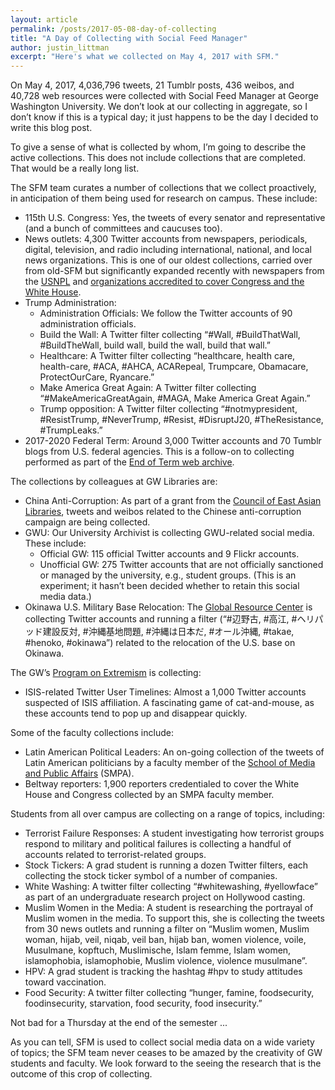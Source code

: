```yaml
---
layout: article
permalink: /posts/2017-05-08-day-of-collecting
title: "A Day of Collecting with Social Feed Manager"
author: justin_littman 
excerpt: "Here's what we collected on May 4, 2017 with SFM."
---
```


On May 4, 2017, 4,036,796 tweets, 21 Tumblr posts, 436 weibos, and 40,728 web resources were collected with Social Feed Manager at George Washington University. We don’t look at our collecting in aggregate, so I don’t know if this is a typical day; it just happens to be the day I decided to write this blog post.

To give a sense of what is collected by whom, I’m going to describe the active collections. 
This does not include collections that are completed. That would be a really long list.

The SFM team curates a number of collections that we collect proactively, in anticipation of them being used for research on campus. These include:
* 115th U.S. Congress: Yes, the tweets of every senator and representative (and a bunch of committees and caucuses too).
* News outlets: 4,300 Twitter accounts from newspapers, periodicals, digital, television, and radio including international, national, and local news organizations. This is one of our oldest collections, carried over from old-SFM but significantly expanded recently with newspapers from the [USNPL](http://www.usnpl.com/) and [organizations accredited to cover Congress and the White House](https://www.dailypress.senate.gov/).
* Trump Administration:
  * Administration Officials: We follow the Twitter accounts of 90 administration officials.
  * Build the Wall: A Twitter filter collecting “#Wall, #BuildThatWall, #BuildTheWall, build wall, build the wall, build that wall.”
  * Healthcare: A Twitter filter collecting “healthcare, health care, health-care, #ACA, #AHCA, ACARepeal, Trumpcare, Obamacare, ProtectOurCare, Ryancare.”
  * Make America Great Again: A Twitter filter collecting “#MakeAmericaGreatAgain, #MAGA, Make America Great Again.”
  * Trump opposition: A Twitter filter collecting “#notmypresident, #ResistTrump, #NeverTrump, #Resist, #DisruptJ20, #TheResistance, #TrumpLeaks.”
* 2017-2020 Federal Term: Around 3,000 Twitter accounts and 70 Tumblr blogs from U.S. federal agencies. This is a follow-on to collecting performed as part of the [End of Term web archive](http://eotarchive.cdlib.org/).

The collections by colleagues at GW Libraries are:
* China Anti-Corruption: As part of a grant from the [Council of East Asian Libraries](http://eastasianlib.org/), tweets and weibos related to the Chinese anti-corruption campaign are being collected.
* GWU: Our University Archivist is collecting GWU-related social media. These include:
  * Official GW: 115 official Twitter accounts and 9 Flickr accounts.
  * Unofficial GW: 275 Twitter accounts that are not officially sanctioned or managed by the university, e.g., student groups. (This is an experiment; it hasn’t been decided whether to retain this social media data.)
* Okinawa U.S. Military Base Relocation: The [Global Resource Center](http://library.gwu.edu/grc/about) is collecting Twitter accounts and running a filter (“#辺野古, #高江, #ヘリパッド建設反対, #沖縄基地問題, #沖縄は日本だ, #オール沖縄, #takae, #henoko, #okinawa”) related to the relocation of the U.S. base on Okinawa.

The GW’s [Program on Extremism](https://cchs.gwu.edu/program-extremism) is collecting:
* ISIS-related Twitter User Timelines: Almost a 1,000 Twitter accounts suspected of ISIS affiliation. A fascinating game of cat-and-mouse, as these accounts tend to pop up and disappear quickly.

Some of the faculty collections include:
* Latin American Political Leaders: An on-going collection of the tweets of Latin American politicians by a faculty member of the [School of Media and Public Affairs](https://smpa.gwu.edu) (SMPA).
* Beltway reporters: 1,900 reporters credentialed to cover the White House and Congress collected by an SMPA faculty member.

Students from all over campus are collecting on a range of topics, including:
* Terrorist Failure Responses: A student investigating how terrorist groups respond to military and political failures is collecting a handful of accounts related to terrorist-related groups.
* Stock Tickers: A grad student is running a dozen Twitter filters, each collecting the stock ticker symbol of a number of companies.
* White Washing: A twitter filter collecting “#whitewashing, #yellowface” as part of an undergraduate research project on Hollywood casting. 
* Muslim Women in the Media: A student is researching the portrayal of Muslim women in the media. To support this, she is collecting the tweets from 30 news outlets and running a filter on “Muslim women, Muslim woman, hijab, veil, niqab, veil ban, hijab ban, women violence, voile, Musulmane, kopftuch, Muslimische, Islam femme, Islam women, islamophobia, islamophobie, Muslim violence, violence musulmane”.
* HPV: A grad student is tracking the hashtag #hpv to study attitudes toward vaccination. 
* Food Security: A twitter filter collecting “hunger, famine, foodsecurity, foodinsecurity, starvation, food security, food insecurity.”

Not bad for a Thursday at the end of the semester ...

As you can tell, SFM is used to collect social media data on a wide variety of topics; the SFM team never ceases to be amazed by the creativity of GW students and faculty. We look forward to the seeing the research that is the outcome of this crop of collecting.